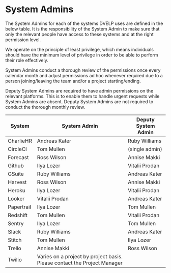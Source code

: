 # System Admins

The System Admins for each of the systems DVELP uses are defined in the below
table. It is the responsibility of the System Admin to make sure that only the relevant
people have access to these systems and at the right permission level.

We operate on the principle of least privilege, which means individuals should have
the minimum level of privilege in order to be able to perform their role
effectively.

System Admins conduct a thorough review of the permissions once every calendar
month and adjust permissions ad hoc whenever required due to a person
joining/leaving the team and/or a project starting/ending.

Deputy System Admins are required to have admin permissions on the relevant
platforms. This is to enable them to handle urgent requests while System Admins
are absent. Deputy System Admins are not required to conduct the thorough
monthly review. 

| System | System Admin | Deputy System Admin |
| --- | --- | --- |
| CharlieHR | Andreas Kater | Ruby Williams |
| CircleCI | Tom Mullen | (single admin) |
| Forecast  | Ross Wilson | Annise Makki |
| Github | Ilya Lozer | Vitalii Prodan |
| GSuite | Ruby Williams | Andreas Kater |
| Harvest | Ross Wilson | Annise Makki |
| Heroku | Ilya Lozer | Vitalii Prodan |
| Looker | Vitalii Prodan | Andreas Kater |
| Papertrail | Ilya Lozer | Tom Mullen |
| Redshift | Tom Mullen | Vitalii Prodan |
| Sentry | Ilya Lozer | Tom Mullen |
| Slack | Ruby Williams | Andreas Kater |
| Stitch | Tom Mullen | Ilya Lozer |
| Trello | Annise Makki | Ross Wilson |
| Twilio | Varies on a project by project basis. Please contact the Project Manager |
